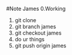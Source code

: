 #Note James
0.Working
1. git clone
2. git branch james
3. git checkout james
4. do ur things
5. git push origin james
